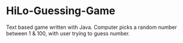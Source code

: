 # HiLo-Guessing-Game
Text based game written with Java. 
Computer picks a random number between 1 & 100, with user trying to guess number.

